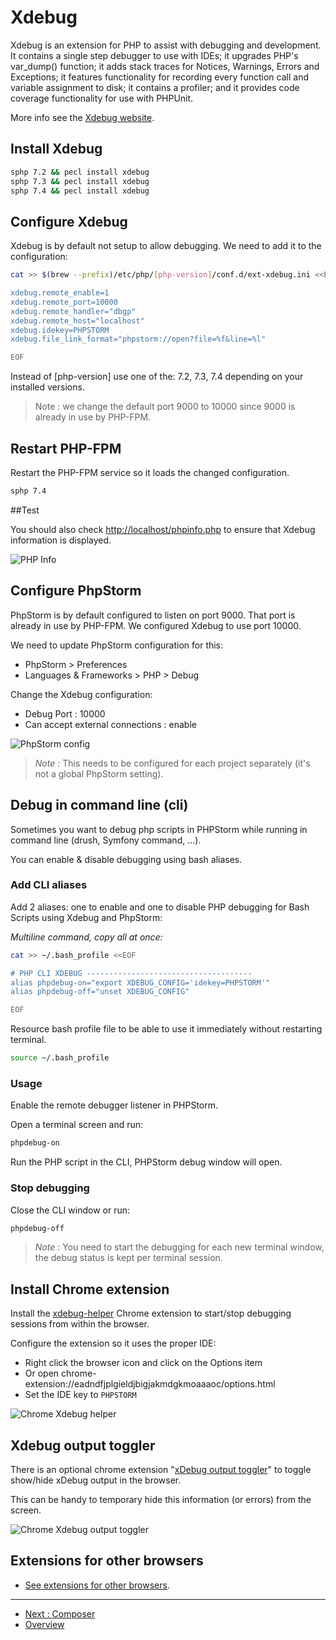# Xdebug

Xdebug is an extension for PHP to assist with debugging and development. It
contains a single step debugger to use with IDEs; it upgrades PHP's var_dump()
function; it adds stack traces for Notices, Warnings, Errors and Exceptions; it
features functionality for recording every function call and variable assignment
to disk; it contains a profiler; and it provides code coverage functionality for
use with PHPUnit.

More info see the [Xdebug website](https://xdebug.org/).

## Install Xdebug

```bash
sphp 7.2 && pecl install xdebug
sphp 7.3 && pecl install xdebug
sphp 7.4 && pecl install xdebug
```

##	Configure Xdebug

Xdebug is by default not setup to allow debugging. We need to add it to the 
configuration:

```bash
cat >> $(brew --prefix)/etc/php/[php-version]/conf.d/ext-xdebug.ini <<EOF

xdebug.remote_enable=1
xdebug.remote_port=10000
xdebug.remote_handler="dbgp"
xdebug.remote_host="localhost"
xdebug.idekey=PHPSTORM
xdebug.file_link_format="phpstorm://open?file=%f&line=%l"

EOF
```

Instead of [php-version] use one of the: 7.2, 7.3, 7.4 depending on your
installed versions.

> Note : we change the default port 9000 to 10000 since 9000 is already in use
> by PHP-FPM.

## Restart PHP-FPM

Restart the PHP-FPM service so it loads the changed configuration.

```bash
sphp 7.4
```

##Test

You should also check [http://localhost/phpinfo.php](http://localhost/phpinfo.php) 
to ensure that Xdebug information is displayed.

![PHP Info](./media/Xdebug-1-phpinfo.png)

## Configure PhpStorm

PhpStorm is by default configured to listen on port 9000. That port is already 
in use by PHP-FPM. We configured Xdebug to use port 10000. 

We need to update PhpStorm configuration for this:

* PhpStorm > Preferences
* Languages & Frameworks > PHP > Debug

Change the Xdebug configuration:

* Debug Port : 10000
* Can accept external connections : enable

![PhpStorm config](./media/Xdebug-2-phpstorm.png)

> *Note* : This needs to be configured for each project separately (it's not a 
> global PhpStorm setting).


## Debug in command line (cli)

Sometimes you want to debug php scripts in PHPStorm while running in command 
line (drush, Symfony command, ...).

You can enable & disable debugging using bash aliases.

###	Add CLI aliases

Add 2 aliases: one to enable and one to disable PHP debugging for Bash Scripts
using Xdebug and PhpStorm:

_Multiline command, copy all at once:_

```bash
cat >> ~/.bash_profile <<EOF

# PHP CLI XDEBUG -------------------------------------
alias phpdebug-on="export XDEBUG_CONFIG='idekey=PHPSTORM'"
alias phpdebug-off="unset XDEBUG_CONFIG"

EOF
```

Resource bash profile file to be able to use it immediately without restarting 
terminal.

```bash
source ~/.bash_profile
```

### Usage

Enable the remote debugger listener in PHPStorm.

Open a terminal screen and run:

```bash
phpdebug-on
```

Run the PHP script in the CLI, PHPStorm debug window will open.

###	Stop debugging

Close the CLI window or run:

```bash
phpdebug-off
```

> *Note* : You need to start the debugging for each new terminal window, the 
> debug status is kept per terminal session.

## Install Chrome extension

Install the
[xdebug-helper](https://chrome.google.com/webstore/detail/xdebug-helper/eadndfjplgieldjbigjakmdgkmoaaaoc)
Chrome extension to start/stop debugging sessions from within the browser.

Configure the extension so it uses the proper IDE:

* Right click the browser icon and click on the Options item
* Or open chrome-extension://eadndfjplgieldjbigjakmdgkmoaaaoc/options.html
* Set the IDE key to `PHPSTORM`

![Chrome Xdebug helper](./media/Xdebug-3-xdebug-helper.png)

## Xdebug output toggler

There is an optional chrome extension
"[xDebug output toggler](https://chrome.google.com/webstore/detail/xdebug-output-toggler/ekjpdpmelhdapkilemcamlpcocekgbed?hl=en-GB)"
to toggle show/hide xDebug output in the browser. 

This can be handy to temporary hide this information (or errors) from the
screen.

![Chrome Xdebug output toggler](./media/Xdebug-4-xdebug-output-toggler.png)

## Extensions for other browsers

* [See extensions for other browsers](https://confluence.jetbrains.com/display/PhpStorm/Browser+Debugging+Extensions).

---

* [Next : Composer](PHP-Composer.md)
* [Overview](../README.md)
